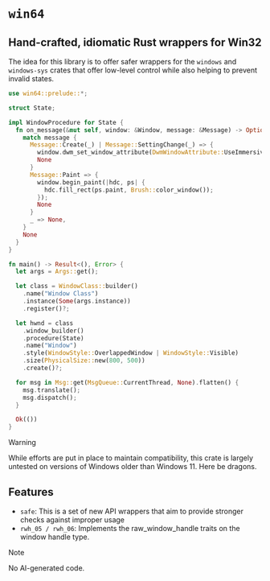 # `win64`

## Hand-crafted, idiomatic Rust wrappers for Win32

The idea for this library is to offer safer wrappers for the `windows` and `windows-sys` crates that offer low-level control while also helping to prevent invalid states.

```rs
use win64::prelude::*;

struct State;

impl WindowProcedure for State {
  fn on_message(&mut self, window: &Window, message: &Message) -> Option<LResult> {
    match message {
      Message::Create(_) | Message::SettingChange(_) => {
        window.dwm_set_window_attribute(DwmWindowAttribute::UseImmersiveDarkMode(is_os_dark_mode()));
        None
      }
      Message::Paint => {
        window.begin_paint(|hdc, ps| {
          hdc.fill_rect(ps.paint, Brush::color_window());
        });
        None
      }
      _ => None,
    }
    None
  }
}

fn main() -> Result<(), Error> {
  let args = Args::get();

  let class = WindowClass::builder()
    .name("Window Class")
    .instance(Some(args.instance))
    .register()?;

  let hwnd = class
    .window_builder()
    .procedure(State)
    .name("Window")
    .style(WindowStyle::OverlappedWindow | WindowStyle::Visible)
    .size(PhysicalSize::new(800, 500))
    .create()?;

  for msg in Msg::get(MsgQueue::CurrentThread, None).flatten() {
    msg.translate();
    msg.dispatch();
  }

  Ok(())
}
```

> [!WARNING]
> While efforts are put in place to maintain compatibility, this crate is largely untested on versions of Windows older than Windows 11. Here be dragons.

## Features

* `safe`: This is a set of new API wrappers that aim to provide stronger checks against improper usage
* `rwh_05 / rwh_06`: Implements the raw_window_handle traits on the window handle type.

> [!NOTE]
> No AI-generated code.
